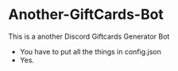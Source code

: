 # Another-GiftCards-Bot
This is a another Discord Giftcards Generator Bot

- You have to put all the things in config.json
- Yes.
